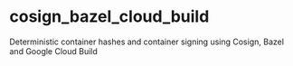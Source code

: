 # cosign_bazel_cloud_build
Deterministic container hashes and container signing using Cosign, Bazel and Google Cloud Build
